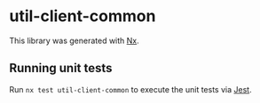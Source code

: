 # util-client-common

This library was generated with [Nx](https://nx.dev).

## Running unit tests

Run `nx test util-client-common` to execute the unit tests via [Jest](https://jestjs.io).
